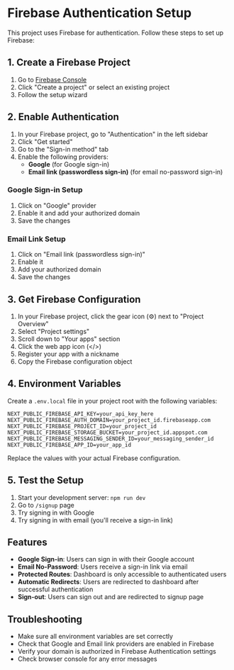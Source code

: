 # Firebase Authentication Setup

This project uses Firebase for authentication. Follow these steps to set up Firebase:

## 1. Create a Firebase Project

1. Go to [Firebase Console](https://console.firebase.google.com/)
2. Click "Create a project" or select an existing project
3. Follow the setup wizard

## 2. Enable Authentication

1. In your Firebase project, go to "Authentication" in the left sidebar
2. Click "Get started"
3. Go to the "Sign-in method" tab
4. Enable the following providers:
   - **Google** (for Google sign-in)
   - **Email link (passwordless sign-in)** (for email no-password sign-in)

### Google Sign-in Setup
1. Click on "Google" provider
2. Enable it and add your authorized domain
3. Save the changes

### Email Link Setup
1. Click on "Email link (passwordless sign-in)"
2. Enable it
3. Add your authorized domain
4. Save the changes

## 3. Get Firebase Configuration

1. In your Firebase project, click the gear icon (⚙️) next to "Project Overview"
2. Select "Project settings"
3. Scroll down to "Your apps" section
4. Click the web app icon (</>)
5. Register your app with a nickname
6. Copy the Firebase configuration object

## 4. Environment Variables

Create a `.env.local` file in your project root with the following variables:

```env
NEXT_PUBLIC_FIREBASE_API_KEY=your_api_key_here
NEXT_PUBLIC_FIREBASE_AUTH_DOMAIN=your_project_id.firebaseapp.com
NEXT_PUBLIC_FIREBASE_PROJECT_ID=your_project_id
NEXT_PUBLIC_FIREBASE_STORAGE_BUCKET=your_project_id.appspot.com
NEXT_PUBLIC_FIREBASE_MESSAGING_SENDER_ID=your_messaging_sender_id
NEXT_PUBLIC_FIREBASE_APP_ID=your_app_id
```

Replace the values with your actual Firebase configuration.

## 5. Test the Setup

1. Start your development server: `npm run dev`
2. Go to `/signup` page
3. Try signing in with Google
4. Try signing in with email (you'll receive a sign-in link)

## Features

- **Google Sign-in**: Users can sign in with their Google account
- **Email No-Password**: Users receive a sign-in link via email
- **Protected Routes**: Dashboard is only accessible to authenticated users
- **Automatic Redirects**: Users are redirected to dashboard after successful authentication
- **Sign-out**: Users can sign out and are redirected to signup page

## Troubleshooting

- Make sure all environment variables are set correctly
- Check that Google and Email link providers are enabled in Firebase
- Verify your domain is authorized in Firebase Authentication settings
- Check browser console for any error messages 